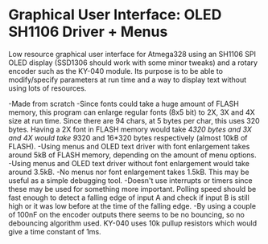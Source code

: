 # Graphical User Interface: OLED SH1106 Driver + Menus

Low resource graphical user interface for Atmega328 using an SH1106 SPI OLED display (SSD1306 should work with some minor tweaks) and a rotary encoder such as the KY-040 module. Its purpose is to be able to modify/specify parameters at run time and a way to display text without using lots of resources. 


-Made from scratch 
-Since fonts could take a huge amount of FLASH memory, this program can enlarge regular fonts (8x5 bit) to 2X, 3X and 4X size at run time. Since there are 94 chars, at 5 bytes per char, this uses 320 bytes. Having a 2X font in FLASH memory would take 4*320 bytes and 3X and 4X would take 9*320 and 16*320 bytes respectively (almost 10kB of FLASH).
-Using menus and OLED text driver with font enlargement takes around 5kB of FLASH memory, depending on the amount of menu options.  
-Using menus and OLED text driver without font enlargement would take around 3.5kB.
-No menus nor font enlargement takes 1.5kB. This may be useful as a simple debugging tool. 
-Doesn't use interrupts or timers since these may be used for something more important. Polling speed should be fast enough to detect a falling edge of input A and check if input B is still high or it was low before at the time of the falling edge. 
-By using a couple of 100nF on the encoder outputs there seems to be no bouncing, so no debouncing algorithm used. KY-040 uses 10k pullup resistors which would give a time constant of 1ms. 



